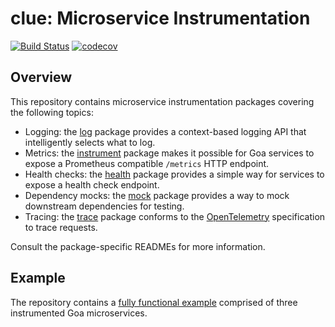 # clue: Microservice Instrumentation

[![Build Status](https://github.com/goadesign/clue/workflows/CI/badge.svg?branch=main&event=push)](https://github.com/goadesign/clue/actions?query=branch%3Amain+event%3Apush)
[![codecov](https://codecov.io/gh/goadesign/clue/branch/main/graph/badge.svg?token=HVP4WT1PS6)](https://codecov.io/gh/goadesign/clue)

## Overview

This repository contains microservice instrumentation packages covering the
following topics:

* Logging: the [log](log/) package provides a context-based logging API that
  intelligently selects what to log.
* Metrics: the [instrument](instrument/) package makes it possible for Goa
  services to expose a Prometheus compatible `/metrics` HTTP endpoint.
* Health checks: the [health](health/) package provides a simple way for
  services to expose a health check endpoint.
* Dependency mocks: the [mock](mock/) package provides a way to mock
  downstream dependencies for testing.
* Tracing: the [trace](trace/) package conforms to the
  [OpenTelemetry](https://opentelemetry.io/) specification to trace requests.

Consult the package-specific READMEs for more information.

## Example

The repository contains a [fully functional example](example/weather)
comprised of three instrumented Goa microservices.